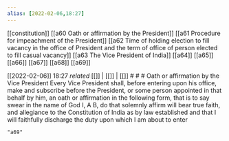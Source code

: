 ```yaml
---
alias: [2022-02-06,18:27]
---
```

[[constitution]] [[a60 Oath or affirmation by the President]] [[a61 Procedure for impeachment of the President]] [[a62 Time of holding election to fill vacancy in the office of President and the term of office of person elected to fill casual vacancy]] [[a63 The Vice President of India]] [[a64]] [[a65]] [[a66]] [[a67]] [[a68]] [[a69]]

[[2022-02-06]] 18:27 _related_ [[]] | [[]] | [[]] # # #
Oath or affirmation by the Vice President Every Vice President shall, before entering upon his office, make and subscribe before the President, or some person appointed in that behalf by him, an oath or affirmation in the following form, that is to say swear in the name of God I, A B, do that solemnly affirm will bear true faith, and allegiance to the Constitution of India as by law established and that I will faithfully discharge the duty upon which I am about to enter
```query
"a69"
```